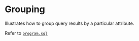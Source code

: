 # Grouping

Illustrates how to group query results by a particular attribute.

Refer to [`program.sql`](program.sql)
